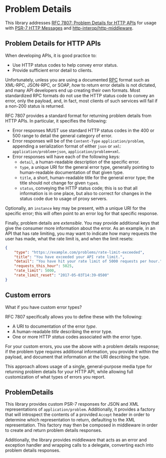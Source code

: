 # Problem Details

This library addresses [RFC 7807: Problem Details for HTTP APIs](https://tools.ietf.org/html/rfc7807)
for usage with [PSR-7 HTTP Messages](http://www.php-fig.org/psr/psr7/) and
[http-interop/http-middleware](https://github.com/http-interop/http-middleware).

## Problem Details for HTTP APIs

When developing APIs, it is good practice to:

- Use HTTP status codes to help convey error status.
- Provide sufficient error detail to clients.

Unfortunately, unless you are using a documented
[RPC](https://en.wikipedia.org/wiki/Remote_procedure_call) format such as
XML-RPC, JSON-RPC, or SOAP, _how_ to return error details is not dictated, and
many API developers end up creating their own formats. Most standardized
RPC formats do not use the HTTP status code to convey an error, only the
payload, and, in fact, most clients of such services will fail if a non-200
status is returned.

RFC 7807 provides a standard format for returning problem details from HTTP
APIs. In particular, it specifies the following:

- Error responses MUST use standard HTTP status codes in the 400 or 500 range to
  detail the general category of error.
- Error responses will be of the `Content-Type` `application/problem`,
  appending a serialization format of either `json` or `xml`:
  `application/problem+json`, `application/problem+xml`.
- Error responses will have each of the following keys:
  - `detail`, a human-readable description of the specific error.
  - `type`, a unique URI for the general error type, generally pointing to
    human-readable documentation of that given type.
  - `title`, a short, human-readable title for the general error type; the title
    should not change for given `type`s.
  - `status`, conveying the HTTP status code; this is so that all information
    is in one place, but also to correct for changes in the status code due to
    usage of proxy servers.

Optionally, an `instance` key may be present, with a unique URI for the specific
error; this will often point to an error log for that specific response.

Finally, problem details are _extensible_. You may provide additional keys that
give the consumer more information about the error. As an example, in an API
that has rate limiting, you may want to indicate how many requests the user has
made, what the rate limit is, and when the limit resets:

```json
{
    "type": "https://example.com/problems/rate-limit-exceeded",
    "title": "You have exceeded your API rate limit.",
    "detail": "You have hit your rate limit of 5000 requests per hour.",
    "requests_this_hour": 5025,
    "rate_limit": 5000,
    "rate_limit_reset": "2017-05-03T14:39-0500"
}
```

## Custom errors

What if you have custom error types?

RFC 7807 specifically allows you to define these with the following:

- A URI to documentation of the error _type_.
- A human-readable _title_ describing the error type.
- One or more HTTP _status_ codes associated with the error type.

For your custom errors, you use the above with a problem details response; if
the problem type requires additional information, you provide it within the
payload, and document that information at the URI describing the type.

This approach allows usage of a single, general-purpose media type for returning
problem details for your HTTP API, while allowing full customization of what
types of errors you report.

## ProblemDetails

This library provides custom PSR-7 responses for JSON and XML representations of
`application/problem`. Additionally, it provides a factory that will introspect
the contents of a provided `Accept` header in order to determine which
representation to return, defaulting to the XML representation. This factory may
then be composed in middleware in order to create and return problem details
responses.

Additionally, the library provides middleware that acts as an error and
exception handler and wrapping calls to a delegate, converting each into problem
details responses.
